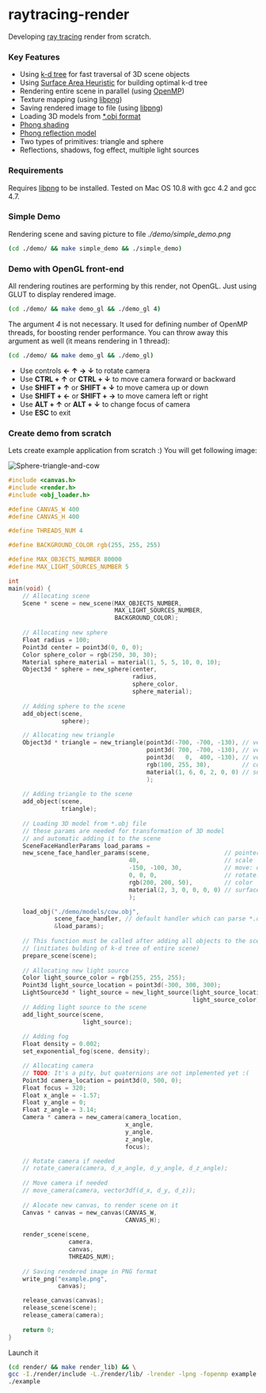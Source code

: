 raytracing-render
=================

Developing [ray tracing](http://en.wikipedia.org/wiki/Ray_tracing_%28graphics%29) render from scratch.

### Key Features ###
* Using [k-d tree](http://en.wikipedia.org/wiki/K-d_tree) for fast traversal of 3D scene objects
* Using [Surface Area Heuristic](http://stackoverflow.com/a/4633332/653511) for building optimal k-d tree
* Rendering entire scene in parallel (using [OpenMP](http://en.wikipedia.org/wiki/OpenMP))
* Texture mapping (using [libpng](http://en.wikipedia.org/wiki/Libpng))
* Saving rendered image to file (using [libpng](http://en.wikipedia.org/wiki/Libpng))
* Loading 3D models from [*.obj format](http://en.wikipedia.org/wiki/Wavefront_.obj_file)
* [Phong shading](http://en.wikipedia.org/wiki/Phong_shading)
* [Phong reflection model](http://en.wikipedia.org/wiki/Phong_reflection_model)
* Two types of primitives: triangle and sphere
* Reflections, shadows, fog effect, multiple light sources

### Requirements ###
Requires [libpng](http://www.libpng.org/pub/png/) to be installed.
Tested on Mac OS 10.8 with gcc 4.2 and gcc 4.7.

### Simple Demo ###
Rendering scene and saving picture to file <i>./demo/simple_demo.png</i>
```bash
(cd ./demo/ && make simple_demo && ./simple_demo)
```

### Demo with OpenGL front-end ###
All rendering routines are performing by this render, not OpenGL.
Just using GLUT to display rendered image.
```bash
(cd ./demo/ && make demo_gl && ./demo_gl 4)
```
The argument <i>4</i> is not necessary. It used for defining number of OpenMP threads, for boosting render performance.
You can throw away this argument as well (it means rendering in 1 thread):
```bash
(cd ./demo/ && make demo_gl && ./demo_gl)
```
* Use controls <b>← ↑ → ↓</b> to rotate camera
* Use <b>CTRL + ↑</b> or <b>CTRL + ↓</b> to move camera forward or backward
* Use <b>SHIFT + ↑</b> or <b>SHIFT + ↓</b> to move camera up or down
* Use <b>SHIFT + ←</b> or <b>SHIFT + →</b> to move camera left or right
* Use <b>ALT + ↑</b> or <b>ALT + ↓</b> to change focus of camera
* Use <b>ESC</b> to exit

### Create demo from scratch ###

Lets create example application from scratch :)
You will get following image:

![Sphere-triangle-and-cow](https://raw.github.com/lagodiuk/raytracing-render/master/img/example.png)

```c
#include <canvas.h>
#include <render.h>
#include <obj_loader.h>

#define CANVAS_W 400
#define CANVAS_H 400

#define THREADS_NUM 4

#define BACKGROUND_COLOR rgb(255, 255, 255)

#define MAX_OBJECTS_NUMBER 80000
#define MAX_LIGHT_SOURCES_NUMBER 5

int
main(void) {
    // Allocating scene
    Scene * scene = new_scene(MAX_OBJECTS_NUMBER,
                              MAX_LIGHT_SOURCES_NUMBER,
                              BACKGROUND_COLOR);
    
    // Allocating new sphere
    Float radius = 100;
    Point3d center = point3d(0, 0, 0);
    Color sphere_color = rgb(250, 30, 30);
    Material sphere_material = material(1, 5, 5, 10, 0, 10);
    Object3d * sphere = new_sphere(center,
                                   radius,
                                   sphere_color,
                                   sphere_material);
    
    // Adding sphere to the scene
    add_object(scene,
               sphere);

    // Allocating new triangle
    Object3d * triangle = new_triangle(point3d(-700, -700, -130), // vertex 1
                                       point3d( 700, -700, -130), // vertex 2
                                       point3d(   0,  400, -130), // vertex 3
                                       rgb(100, 255, 30),         // color
                                       material(1, 6, 0, 2, 0, 0) // surface params
                                       );
    
    // Adding triangle to the scene
    add_object(scene,
               triangle);
    
    // Loading 3D model from *.obj file
    // these params are needed for transformation of 3D model
    // and automatic adding it to the scene
    SceneFaceHandlerParams load_params =
    new_scene_face_handler_params(scene,                     // pointer to the scene
                                  40,                        // scale
                                  -150, -100, 30,            // move: dx, dy, dz
                                  0, 0, 0,                   // rotate: angle_x, angle_y, angle_z
                                  rgb(200, 200, 50),         // color
                                  material(2, 3, 0, 0, 0, 0) // surface params
                                  );

    load_obj("./demo/models/cow.obj",
             scene_face_handler, // default handler which can parse *.obj files
             &load_params);
    
    // This function must be called after adding all objects to the scene
    // (initiates bulding of k-d tree of entire scene)
    prepare_scene(scene);
    
    // Allocating new light source
    Color light_source_color = rgb(255, 255, 255);
    Point3d light_source_location = point3d(-300, 300, 300);
    LightSource3d * light_source = new_light_source(light_source_location,
                                                    light_source_color);
    // Adding light source to the scene
    add_light_source(scene,
                     light_source);
    
    // Adding fog
    Float density = 0.002;
    set_exponential_fog(scene, density);

    // Allocating camera
    // TODO: It's a pity, but quaternions are not implemented yet :(
    Point3d camera_location = point3d(0, 500, 0);
    Float focus = 320;
    Float x_angle = -1.57;
    Float y_angle = 0;
    Float z_angle = 3.14;
    Camera * camera = new_camera(camera_location,
                                 x_angle,
                                 y_angle,
                                 z_angle,
                                 focus);

    // Rotate camera if needed
    // rotate_camera(camera, d_x_angle, d_y_angle, d_z_angle);
    
    // Move camera if needed
    // move_camera(camera, vector3df(d_x, d_y, d_z));
    
    // Alocate new canvas, to render scene on it
    Canvas * canvas = new_canvas(CANVAS_W,
                                 CANVAS_H);
    
    render_scene(scene,
                 camera,
                 canvas,
                 THREADS_NUM);
    
    // Saving rendered image in PNG format
    write_png("example.png",
              canvas);

    release_canvas(canvas);
    release_scene(scene);
    release_camera(camera);
    
	return 0;
}
```
Launch it
```bash
(cd render/ && make render_lib) && \
gcc -I./render/include -L./render/lib/ -lrender -lpng -fopenmp example.c -o example && \
./example
```